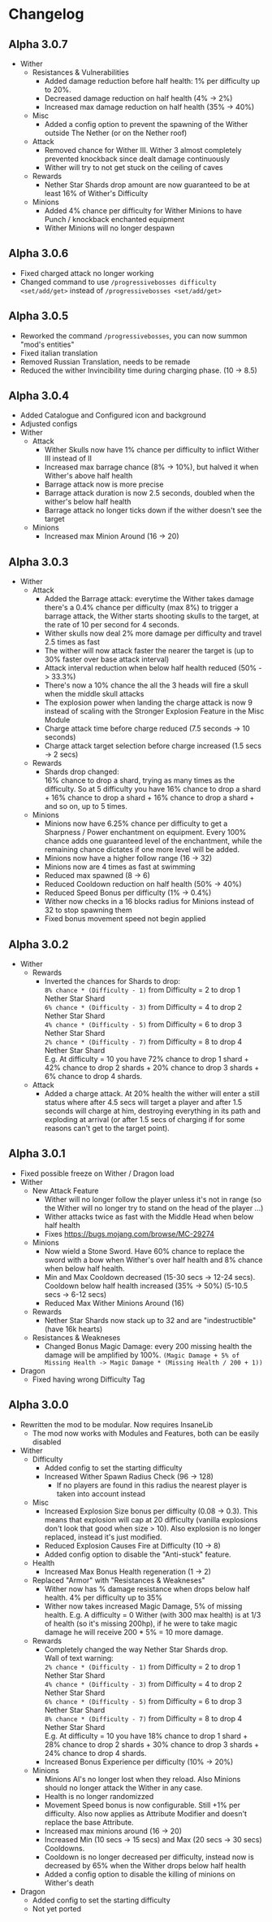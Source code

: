 # Changelog
## Alpha 3.0.7
* Wither
    * Resistances & Vulnerabilities
        * Added damage reduction before half health: 1% per difficulty up to 20%.
        * Decreased damage reduction on half health (4% -> 2%)
        * Increased max damage reduction on half health (35% -> 40%)
    * Misc
        * Added a config option to prevent the spawning of the Wither outside The Nether (or on the Nether roof)
    * Attack
        * Removed chance for Wither III. Wither 3 almost completely prevented knockback since dealt damage continuously
        * Wither will try to not get stuck on the ceiling of caves
    * Rewards
        * Nether Star Shards drop amount are now guaranteed to be at least 16% of Wither's Difficulty
    * Minions
        * Added 4% chance per difficulty for Wither Minions to have Punch / knockback enchanted equipment
        * Wither Minions will no longer despawn

## Alpha 3.0.6
* Fixed charged attack no longer working
* Changed command to use `/progressivebosses difficulty <set/add/get>` instead of `/progressivebosses <set/add/get>`

## Alpha 3.0.5
* Reworked the command `/progressivebosses`, you can now summon "mod's entities"
* Fixed italian translation
* Removed Russian Translation, needs to be remade
* Reduced the wither Invincibility time during charging phase. (10 -> 8.5)

## Alpha 3.0.4
* Added Catalogue and Configured icon and background
* Adjusted configs
* Wither
    * Attack
        * Wither Skulls now have 1% chance per difficulty to inflict Wither III instead of II
        * Increased max barrage chance (8% -> 10%), but halved it when Wither's above half health
        * Barrage attack now is more precise
        * Barrage attack duration is now 2.5 seconds, doubled when the wither's below half health
        * Barrage attack no longer ticks down if the wither doesn't see the target
    * Minions
        * Increased max Minion Around (16 -> 20)

## Alpha 3.0.3
* Wither
    * Attack
        * Added the Barrage attack: everytime the Wither takes damage there's a 0.4% chance per difficulty (max 8%) to trigger a barrage attack, the Wither starts shooting skulls to the target, at the rate of 10 per second for 4 seconds.
        * Wither skulls now deal 2% more damage per difficulty and travel 2.5 times as fast
        * The wither will now attack faster the nearer the target is (up to 30% faster over base attack interval)
        * Attack interval reduction when below half health reduced (50% -> 33.3%)
        * There's now a 10% chance the all the 3 heads will fire a skull when the middle skull attacks
        * The explosion power when landing the charge attack is now 9 instead of scaling with the Stronger Explosion Feature in the Misc Module
        * Charge attack time before charge reduced (7.5 seconds -> 10 seconds)
        * Charge attack target selection before charge increased (1.5 secs -> 2 secs)
    * Rewards
        * Shards drop changed:  
        16% chance to drop a shard, trying as many times as the difficulty. So at 5 difficulty you have 16% chance to drop a shard + 16% chance to drop a shard + 16% chance to drop a shard + and so on, up to 5 times.
    * Minions
        * Minions now have 6.25% chance per difficulty to get a Sharpness / Power enchantment on equipment. Every 100% chance adds one guaranteed level of the enchantment, while the remaining chance dictates if one more level will be added.
        * Minions now have a higher follow range (16 -> 32)
        * Minions now are 4 times as fast at swimming
        * Reduced max spawned (8 -> 6)
        * Reduced Cooldown reduction on half health (50% -> 40%)
        * Reduced Speed Bonus per difficulty (1% -> 0.4%)
        * Wither now checks in a 16 blocks radius for Minions instead of 32 to stop spawning them
        * Fixed bonus movement speed not begin applied

## Alpha 3.0.2
* Wither
    * Rewards
        * Inverted the chances for Shards to drop:  
          `8% chance * (Difficulty - 1)` from Difficulty = 2 to drop 1 Nether Star Shard  
          `6% chance * (Difficulty - 3)` from Difficulty = 4 to drop 2 Nether Star Shard  
          `4% chance * (Difficulty - 5)` from Difficulty = 6 to drop 3 Nether Star Shard  
          `2% chance * (Difficulty - 7)` from Difficulty = 8 to drop 4 Nether Star Shard  
          E.g. At difficulty = 10 you have 72% chance to drop 1 shard + 42% chance to drop 2 shards + 20% chance to drop 3 shards + 6% chance to drop 4 shards.
    * Attack
        * Added a charge attack. At 20% health the wither will enter a still status where after 4.5 secs will target a player and after 1.5 seconds will charge at him, destroying everything in its path and exploding at arrival (or after 1.5 secs of charging if for some reasons can't get to the target point).

## Alpha 3.0.1
* Fixed possible freeze on Wither / Dragon load
* Wither
    * New Attack Feature
        * Wither will no longer follow the player unless it's not in range (so the Wither will no longer try to stand on the head of the player ...)
        * Wither attacks twice as fast with the Middle Head when below half health
        * Fixes https://bugs.mojang.com/browse/MC-29274
    * Minions
        * Now wield a Stone Sword. Have 60% chance to replace the sword with a bow when Wither's over half health and 8% chance when below half health.
        * Min and Max Cooldown decreased (15-30 secs -> 12-24 secs). Cooldown below half health increased (35% -> 50%) (5-10.5 secs -> 6-12 secs)
        * Reduced Max Wither Minions Around (16)
    * Rewards
        * Nether Star Shards now stack up to 32 and are "indestructible" (have 16k hearts)
    * Resistances & Weakneses
        * Changed Bonus Magic Damage: every 200 missing health the damage will be amplified by 100%. `(Magic Damage + 5% of Missing Health -> Magic Damage * (Missing Health / 200 + 1))`
* Dragon
    * Fixed having wrong Difficulty Tag

## Alpha 3.0.0
* Rewritten the mod to be modular. Now requires InsaneLib
    * The mod now works with Modules and Features, both can be easily disabled
* Wither
    * Difficulty
        * Added config to set the starting difficulty
        * Increased Wither Spawn Radius Check (96 -> 128)
            * If no players are found in this radius the nearest player is taken into account instead
    * Misc
        * Increased Explosion Size bonus per difficulty (0.08 -> 0.3). This means that explosion will cap at 20 difficulty (vanilla explosions don't look that good when size > 10). Also explosion is no longer replaced, instead it's just modified.
        * Reduced Explosion Causes Fire at Difficulty (10 -> 8)
        * Added config option to disable the "Anti-stuck" feature.
    * Health
        * Increased Max Bonus Health regeneration (1 -> 2)
    * Replaced "Armor" with "Resistances & Weakneses"
        * Wither now has % damage resistance when drops below half health. 4% per difficulty up to 35%
        * Wither now takes increased Magic Damage, 5% of missing health. E.g. A difficulty = 0 Wither (with 300 max health) is at 1/3 of health (so it's missing 200hp), if he were to take magic damage he will receive 200 * 5% = 10 more damage.
    * Rewards
        * Completely changed the way Nether Star Shards drop.  
          Wall of text warning:  
          `2% chance * (Difficulty - 1)` from Difficulty = 2 to drop 1 Nether Star Shard  
          `4% chance * (Difficulty - 3)` from Difficulty = 4 to drop 2 Nether Star Shard  
          `6% chance * (Difficulty - 5)` from Difficulty = 6 to drop 3 Nether Star Shard  
          `8% chance * (Difficulty - 7)` from Difficulty = 8 to drop 4 Nether Star Shard  
          E.g. At difficulty = 10 you have 18% chance to drop 1 shard + 28% chance to drop 2 shards + 30% chance to drop 3 shards + 24% chance to drop 4 shards.
        * Increased Bonus Experience per difficulty (10% -> 20%)
    * Minions
        * Minions AI's no longer lost when they reload. Also Minions should no longer attack the Wither in any case.
        * Health is no longer randomizzed
        * Movement Speed bonus is now configurable. Still +1% per difficulty. Also now applies as Attribute Modifier and doesn't replace the base Attribute.
        * Increased max minions around (16 -> 20)
        * Increased Min (10 secs -> 15 secs) and Max (20 secs -> 30 secs) Cooldowns.
        * Cooldown is no longer decreased per difficulty, instead now is decreased by 65% when the Wither drops below half health
        * Added a config option to disable the killing of minions on Wither's death
* Dragon
    * Added config to set the starting difficulty
    * Not yet ported